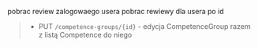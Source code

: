 ﻿pobrac review zalogowaego usera
pobrac rewiewy dla usera po id





>- PUT `/competence-groups/{id}` - edycja CompetenceGroup razem z listą Competence do niego 
